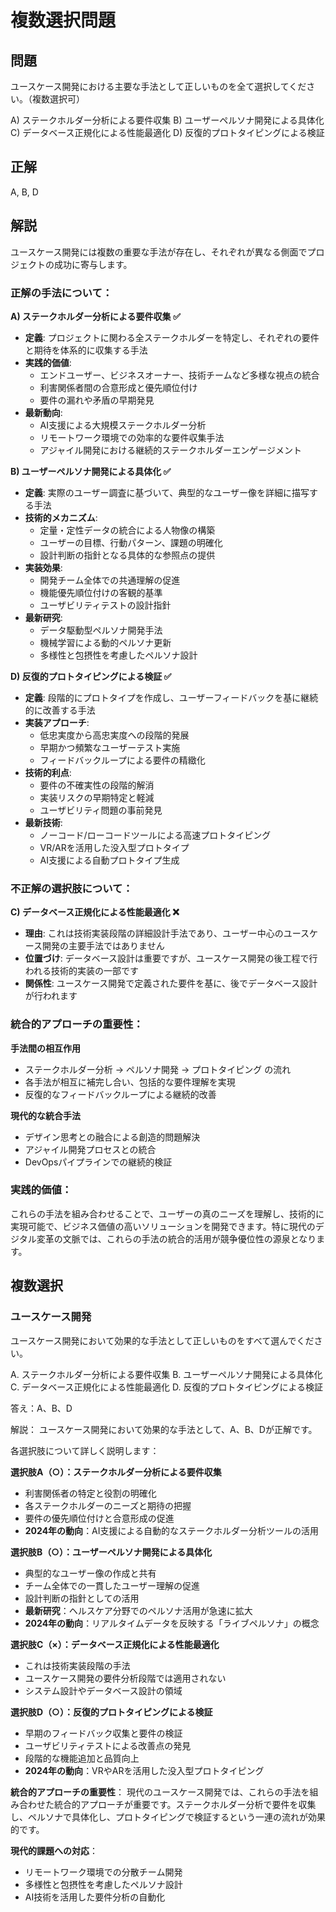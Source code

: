 # 複数選択問題

## 問題
ユースケース開発における主要な手法として正しいものを全て選択してください。（複数選択可）

A) ステークホルダー分析による要件収集
B) ユーザーペルソナ開発による具体化
C) データベース正規化による性能最適化
D) 反復的プロトタイピングによる検証

## 正解
A, B, D

## 解説
ユースケース開発には複数の重要な手法が存在し、それぞれが異なる側面でプロジェクトの成功に寄与します。

### 正解の手法について：

**A) ステークホルダー分析による要件収集 ✅**
- **定義**: プロジェクトに関わる全ステークホルダーを特定し、それぞれの要件と期待を体系的に収集する手法
- **実践的価値**: 
  - エンドユーザー、ビジネスオーナー、技術チームなど多様な視点の統合
  - 利害関係者間の合意形成と優先順位付け
  - 要件の漏れや矛盾の早期発見
- **最新動向**: 
  - AI支援による大規模ステークホルダー分析
  - リモートワーク環境での効率的な要件収集手法
  - アジャイル開発における継続的ステークホルダーエンゲージメント

**B) ユーザーペルソナ開発による具体化 ✅**
- **定義**: 実際のユーザー調査に基づいて、典型的なユーザー像を詳細に描写する手法
- **技術的メカニズム**: 
  - 定量・定性データの統合による人物像の構築
  - ユーザーの目標、行動パターン、課題の明確化
  - 設計判断の指針となる具体的な参照点の提供
- **実装効果**: 
  - 開発チーム全体での共通理解の促進
  - 機能優先順位付けの客観的基準
  - ユーザビリティテストの設計指針
- **最新研究**: 
  - データ駆動型ペルソナ開発手法
  - 機械学習による動的ペルソナ更新
  - 多様性と包摂性を考慮したペルソナ設計

**D) 反復的プロトタイピングによる検証 ✅**
- **定義**: 段階的にプロトタイプを作成し、ユーザーフィードバックを基に継続的に改善する手法
- **実装アプローチ**: 
  - 低忠実度から高忠実度への段階的発展
  - 早期かつ頻繁なユーザーテスト実施
  - フィードバックループによる要件の精緻化
- **技術的利点**: 
  - 要件の不確実性の段階的解消
  - 実装リスクの早期特定と軽減
  - ユーザビリティ問題の事前発見
- **最新技術**: 
  - ノーコード/ローコードツールによる高速プロトタイピング
  - VR/ARを活用した没入型プロトタイプ
  - AI支援による自動プロトタイプ生成

### 不正解の選択肢について：

**C) データベース正規化による性能最適化 ❌**
- **理由**: これは技術実装段階の詳細設計手法であり、ユーザー中心のユースケース開発の主要手法ではありません
- **位置づけ**: データベース設計は重要ですが、ユースケース開発の後工程で行われる技術的実装の一部です
- **関係性**: ユースケース開発で定義された要件を基に、後でデータベース設計が行われます

### 統合的アプローチの重要性：

**手法間の相互作用**
- ステークホルダー分析 → ペルソナ開発 → プロトタイピング の流れ
- 各手法が相互に補完し合い、包括的な要件理解を実現
- 反復的なフィードバックループによる継続的改善

**現代的な統合手法**
- デザイン思考との融合による創造的問題解決
- アジャイル開発プロセスとの統合
- DevOpsパイプラインでの継続的検証

### 実践的価値：

これらの手法を組み合わせることで、ユーザーの真のニーズを理解し、技術的に実現可能で、ビジネス価値の高いソリューションを開発できます。特に現代のデジタル変革の文脈では、これらの手法の統合的活用が競争優位性の源泉となります。 

## 複数選択
### ユースケース開発
ユースケース開発において効果的な手法として正しいものをすべて選んでください。

A. ステークホルダー分析による要件収集
B. ユーザーペルソナ開発による具体化
C. データベース正規化による性能最適化
D. 反復的プロトタイピングによる検証

答え：A、B、D

解説：
ユースケース開発において効果的な手法として、A、B、Dが正解です。

各選択肢について詳しく説明します：

**選択肢A（○）：ステークホルダー分析による要件収集**
- 利害関係者の特定と役割の明確化
- 各ステークホルダーのニーズと期待の把握
- 要件の優先順位付けと合意形成の促進
- **2024年の動向**：AI支援による自動的なステークホルダー分析ツールの活用

**選択肢B（○）：ユーザーペルソナ開発による具体化**
- 典型的なユーザー像の作成と共有
- チーム全体での一貫したユーザー理解の促進
- 設計判断の指針としての活用
- **最新研究**：ヘルスケア分野でのペルソナ活用が急速に拡大
- **2024年の動向**：リアルタイムデータを反映する「ライブペルソナ」の概念

**選択肢C（×）：データベース正規化による性能最適化**
- これは技術実装段階の手法
- ユースケース開発の要件分析段階では適用されない
- システム設計やデータベース設計の領域

**選択肢D（○）：反復的プロトタイピングによる検証**
- 早期のフィードバック収集と要件の検証
- ユーザビリティテストによる改善点の発見
- 段階的な機能追加と品質向上
- **2024年の動向**：VRやARを活用した没入型プロトタイピング

**統合的アプローチの重要性**：
現代のユースケース開発では、これらの手法を組み合わせた統合的アプローチが重要です。ステークホルダー分析で要件を収集し、ペルソナで具体化し、プロトタイピングで検証するという一連の流れが効果的です。

**現代的課題への対応**：
- リモートワーク環境での分散チーム開発
- 多様性と包摂性を考慮したペルソナ設計
- AI技術を活用した要件分析の自動化 